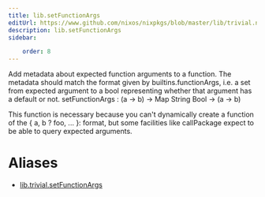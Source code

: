 ```yaml
---
title: lib.setFunctionArgs
editUrl: https://www.github.com/nixos/nixpkgs/blob/master/lib/trivial.nix#L576C21
description: lib.setFunctionArgs
sidebar:

    order: 8
---
```


Add metadata about expected function arguments to a function.
The metadata should match the format given by
builtins.functionArgs, i.e. a set from expected argument to a bool
representing whether that argument has a default or not.
setFunctionArgs : (a → b) → Map String Bool → (a → b)

This function is necessary because you can't dynamically create a
function of the { a, b ? foo, ... }: format, but some facilities
like callPackage expect to be able to query expected arguments.


# Aliases

- [lib.trivial.setFunctionArgs](/nix-doc-comments/reference/lib/trivial/lib-trivial-setFunctionArgs)


